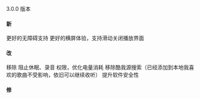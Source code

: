 3.0.0 版本

#### 新

更好的无障碍支持
更好的横屏体验，支持滑动关闭播放界面

#### 改

移除 阻止休眠、录音 权限，优化电量消耗
移除酷我源搜索（已经添加到本地我喜欢的歌曲不受影响，依旧可以继续收听）
提升软件安全性

#### 修

